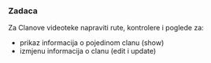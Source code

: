 ### Zadaca

Za Clanove videoteke napraviti rute, kontrolere i poglede za:
- prikaz informacija o pojedinom clanu (show)
- izmjenu informacija o clanu (edit i update)